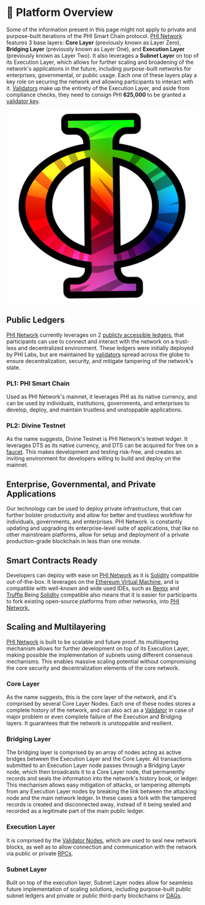 # 🌈 Platform Overview

Some of the information present in this page might not apply to private and purpose-built iterations of the PHI Smart Chain protocol. ​[PHI Network](../) features 3 base layers: **Core Layer** (previously known as Layer Zero), **Bridging Layer** (previously known as Layer One), and **Execution Layer** (previously known as Layer Two). It also leverages a **Subnet Layer** on top of its Execution Layer, which allows for further scaling and broadening of the network's applications in the future, including purpose-built networks for enterprises, governmental, or public usage. Each one of these layers play a key role on securing the network and allowing participants to interact with it. [Validators](https://docs.phi.network/phi-wiki/glossary#v) make up the entirety of the Execution Layer, and aside from compliance checks, they need to consign PHI **625,000** to be granted a [validator key](https://docs.phi.network/phi-wiki/glossary#v).

![](../.gitbook/assets/android-chrome-512x512.png)

## Public Ledgers <a href="#public-ledgers" id="public-ledgers"></a>

​[PHI Network](../) currently leverages on 2 [publicly accessible ledgers](platform-overview.md#public-ledgers), that participants can use to connect and interact with the network on a trust-less and decentralized environment. These ledgers were initially deployed by PHI Labs, but are maintained by [validators](https://docs.phi.network/phi-wiki/glossary#v) spread across the globe to ensure decentralization, security, and mitigate tampering of the network's state.

### PL1: PHI Smart Chain <a href="#pl1-nova-network" id="pl1-nova-network"></a>

Used as PHI Network's mainnet, it leverages PHI as its native currency, and can be used by individuals, institutions, governments, and enterprises to develop, deploy, and maintain trustless and unstoppable applications.

### PL2: Divine Testnet <a href="#pl2-nebula-testnet" id="pl2-nebula-testnet"></a>

As the name suggests, Divine Testnet is PHI Network's testnet ledger. It leverages DTS as its native currency, and DTS can be acquired for free on a [faucet](https://docs.phi.network/phi-wiki/glossary#f). This makes development and testing risk-free, and creates an inviting environment for developers willing to build and deploy on the mainnet.

## Enterprise, Governmental, and Private Applications <a href="#enterprise-governmental-and-private-applications" id="enterprise-governmental-and-private-applications"></a>

Our technology can be used to deploy private infrastructure, that can further bolster productivity and allow for better and trustless workflow for individuals, governments, and enterprises. PHI Network. is constantly updating and upgrading its enterprise-level suite of applications, that like no other mainstream platforms, allow for setup and deployment of a private production-grade blockchain in less than one minute.

## Smart Contracts Ready <a href="#smart-contracts-ready" id="smart-contracts-ready"></a>

Developers can deploy with ease on [PHI Network](../) as it is [Solidity](https://docs.phi.network/phi-wiki/glossary#s) compatible out-of-the-box. It leverages on the [Ethereum Virtual Machine](https://docs.phi.network/phi-wiki/glossary#e), and is compatible with well-known and wide used IDEs, such as [Remix](https://remix.ethereum.org/) and [Truffle](https://trufflesuite.com/).Being [Solidity](https://docs.phi.network/phi-wiki/glossary#s) compatible also means that it is easier for participants to fork existing open-source platforms from other networks, into [PHI Network.](../)

## Scaling and Multilayering <a href="#scaling-and-multilayering" id="scaling-and-multilayering"></a>

​[PHI Network](https://phi.network) is built to be scalable and future proof. Its multilayering mechanism allows for further development on top of its Execution Layer, making possible the implementation of subnets using different consensus mechanisms. This enables massive scaling potential without compromising the core security and decentralization elements of the core network.

### Core Layer <a href="#core-layer" id="core-layer"></a>

As the name suggests, this is the core layer of the network, and it's comprised by several Core Layer Nodes. Each one of these nodes stores a complete history of the network, and can also act as a [Validator](https://docs.phi.network/phi-wiki/glossary#v) in case of major problem or even complete failure of the Execution and Bridging layers. It guarantees that the network is unstoppable and resilient.

### Bridging Layer <a href="#bridging-layer" id="bridging-layer"></a>

The bridging layer is comprised by an array of nodes acting as active bridges between the Execution Layer and the Core Layer. All transactions submitted to an Execution Layer node passes through a Bridging Layer node, which then broadcasts it to a Core Layer node, that permanently records and seals the information into the network's history book, or ledger. This mechanism allows easy mitigation of attacks, or tampering attempts from any Execution Layer nodes by breaking the link between the attacking node and the main network ledger. In these cases a fork with the tampered records is created and disconnected away, instead of it being sealed and recorded as a legitimate part of the main public ledger.

### Execution Layer <a href="#execution-layer" id="execution-layer"></a>

It is comprised by the [Validator Nodes](https://docs.phi.network/phi-wiki/glossary#v), which are used to seal new network blocks, as well as to allow connection and communication with the network via public or private [RPCs](https://docs.phi.network/phi-wiki/glossary#r).

### Subnet Layer <a href="#subnet-layer" id="subnet-layer"></a>

Built on top of the execution layer, Subnet Layer nodes allow for seamless future implementation of scaling solutions, including purpose-built public subnet ledgers and private or public third-party blockchains or [DAGs](https://docs.phi.network/phi-wiki/glossary#d).​
